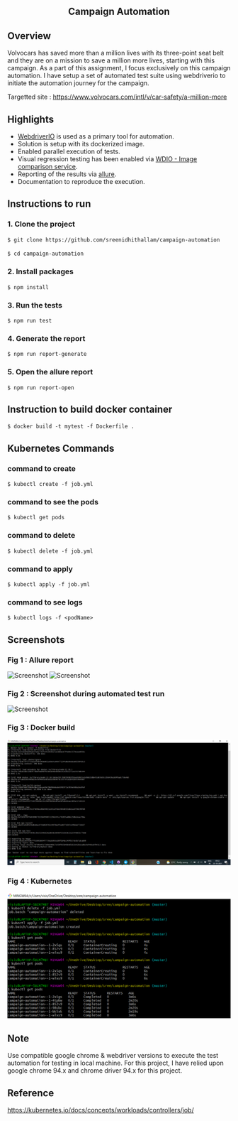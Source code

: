 <h2 align="center"> Campaign Automation</h2>

##  Overview
Volvocars has saved more than a million lives with its three-point seat belt and they are on a mission  to save a million more lives, starting with this campaign. As a part of this assignment, I focus exclusively on this campaign automation. I have setup a set of automated test suite using webdriverio to initiate the automation journey for the campaign.

Targetted site :  https://www.volvocars.com/intl/v/car-safety/a-million-more

##  Highlights

- [WebdriverIO](https://webdriver.io/) is used as a primary tool for automation.
- Solution is setup with its dockerized image.
- Enabled parallel execution of tests.  
- Visual regression testing has been enabled via [WDIO - Image comparison service](https://webdriver.io/docs/wdio-image-comparison-service/).
- Reporting of the results via [allure](http://allure.qatools.ru/).
- Documentation to reproduce the execution.

##  Instructions to run

### 1. Clone the project
```bash
$ git clone https://github.com/sreenidhithallam/campaign-automation
```

```bash
$ cd campaign-automation
```

### 2. Install packages

```
$ npm install
```

### 3. Run the tests

```
$ npm run test
```

### 4. Generate the report

```
$ npm run report-generate
```

### 5. Open the allure report

```
$ npm run report-open
```

## Instruction to build docker container

```
$ docker build -t mytest -f Dockerfile .
```

##  Kubernetes Commands

  ### command to create

  ```
  $ kubectl create -f job.yml
  ```

  ### command to see the pods

  ```
  $ kubectl get pods
  ```
  
  ### command to delete

  ```
  $ kubectl delete -f job.yml
  ```

  ### command to apply

  ```
  $ kubectl apply -f job.yml
  ```
    
  ### command to see logs

  ```
  $ kubectl logs -f <podName>
  ```

##  Screenshots

  ### Fig 1 : Allure report
  ![Screenshot](https://github.com/sreenidhithallam/automation/blob/master/screenshots/allureReport_1.png)
  ![Screenshot](https://github.com/sreenidhithallam/automation/blob/master/screenshots/allureReport_2.png)
  
  ### Fig 2 : Screenshot during automated test run
  ![Screenshot](https://github.com/sreenidhithallam/automation/blob/master/screenshots/electric.png)
  
  ### Fig 3 : Docker build
  ![Screenshot](https://github.com/sreenidhithallam/campaign-automation/blob/master/screenshots/docker-build.png)

  ### Fig 4 : Kubernetes
  ![Screenshot](https://github.com/sreenidhithallam/campaign-automation/blob/master/screenshots/kubernetes.png)
  
  ## Note
  Use compatible google chrome & webdriver versions to execute the test automation for testing in local machine. For this project, I have relied upon google chrome 94.x and chrome driver 94.x for this project.

  ## Reference
  https://kubernetes.io/docs/concepts/workloads/controllers/job/
